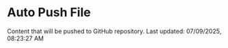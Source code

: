 # Auto Push File

Content that will be pushed to GitHub repository.
Last updated: 07/09/2025, 08:23:27 AM
